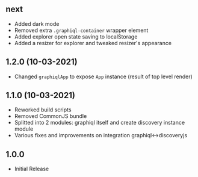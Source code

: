 ## next

- Added dark mode
- Removed extra `.graphiql-container` wrapper element
- Added explorer open state saving to localStorage
- Added a resizer for explorer and tweaked resizer's appearance

## 1.2.0 (10-03-2021)

- Changed `graphiqlApp` to expose `App` instance (result of top level render)

## 1.1.0 (10-03-2021)

- Reworked build scripts
- Removed CommonJS bundle
- Splitted into 2 modules: graphiql itself and create discovery instance module
- Various fixes and improvements on integration graphiql<->discoveryjs

## 1.0.0

- Initial Release
